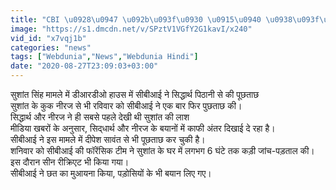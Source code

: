 ```yaml
---
title: "CBI \u0928\u0947 \u092b\u093f\u0930 \u0915\u0940 \u0938\u093f\u0926\u094d\u0927\u093e\u0930\u094d\u0925 \u092a\u093f\u0920\u093e\u0928\u0940 \u0914\u0930 \u0928\u0940\u0930\u091c \u0938\u0947 \u092a\u0942\u091b\u0924\u093e\u091b"
image: "https://s1.dmcdn.net/v/SPztV1VGfY2G1kavI/x240"
vid_id: "x7vqj1b"
categories: "news"
tags: ["Webdunia","News","Webdunia Hindi"]
date: "2020-08-27T23:09:03+03:00"
---
```

सुशांत सिंह मामले में डीआरडीओ हाउस में सीबीआई ने सिद्धार्थ पिठानी से की पूछताछ   <br>सुशांत के कुक नीरज से भी रविवार को सीबीआई ने एक बार फिर पुछताछ की।   <br>सिद्धार्थ और नीरज ने ही सबसे पहले देखी थी सुशांत की लाश    <br>मीडिया खबरों के अनुसार, सिद्‍धार्थ और नीरज के बयानों में काफी अंतर दिखाई दे रहा है।    <br>सीबीआई ने इस मामले में दीपेश सावंत से भी पूछताछ कर चुकी है।   <br>शन‍िवार को सीबीआई की फॉरेंसिक टीम ने सुशांत के घर में लगभग 6 घंटे तक कड़ी जांच-पड़ताल की।   <br>इस दौरान सीन रीक्रिएट भी किया गया।   <br>सीबीआई ने छत का मुआयना किया, पड़ोसियों के भी बयान लिए गए।
